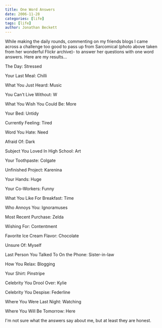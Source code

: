 ```yaml
---
title: One Word Answers
date: 2006-11-28
categories: [life]
tags: [life]
author: Jonathan Beckett
---
```


While making the daily rounds, commenting on my friends blogs I came across a challenge too good to pass up from Sarcomical (photo above taken from her wonderful Flickr archive)- to answer her questions with one word answers. Here are my results...

The Day: Stressed

Your Last Meal: Chilli

What You Just Heard: Music

You Can't Live Without: W

What You Wish You Could Be: More

Your Bed: Untidy

Currently Feeling: Tired

Word You Hate: Need

Afraid Of: Dark

Subject You Loved In High School: Art

Your Toothpaste: Colgate

Unfinished Project: Karenina

Your Hands: Huge

Your Co-Workers: Funny

What You Like For Breakfast: Time

Who Annoys You: Ignoramuses

Most Recent Purchase: Zelda

Wishing For: Contentment

Favorite Ice Cream Flavor: Chocolate

Unsure Of: Myself

Last Person You Talked To On the Phone: Sister-in-law

How You Relax: Blogging

Your Shirt: Pinstripe

Celebrity You Drool Over: Kylie

Celebrity You Despise: Federline

Where You Were Last Night: Watching

Where You Will Be Tomorrow: Here

I'm not sure what the answers say about me, but at least they are honest.